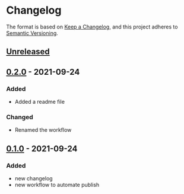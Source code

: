 # Changelog

The format is based on [Keep a Changelog](https://keepachangelog.com/en/1.0.0/),
and this project adheres to [Semantic Versioning](https://semver.org/spec/v2.0.0.html).

## [Unreleased]

## [0.2.0] - 2021-09-24

### Added

-   Added a readme file

### Changed

-   Renamed the workflow

## [0.1.0] - 2021-09-24

### Added

-   new changelog
-   new workflow to automate publish

[Unreleased]: https://github.com/pfeyssaguet/testrepo/compare/0.2.0...HEAD

[0.2.0]: https://github.com/pfeyssaguet/testrepo/compare/0.1.0...0.2.0

[0.1.0]: https://github.com/pfeyssaguet/testrepo/compare/c8f21c828688b3334b60d91567a8edc336b610bb...0.1.0
